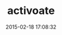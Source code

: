 ---
layout: post
title:  "activoate"
repo:   "wcdcompany/activoate"
date:   2015-02-18 17:08:32
gemurl: https://github.com/wcdcompany/activoate
---